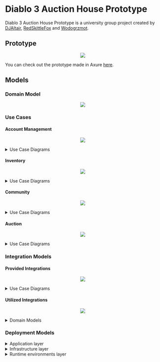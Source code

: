 # Diablo 3 Auction House Prototype

Diablo 3 Auction House Prototype is a university group project created by [DJAltair](https://github.com/DJAltair), [RedSkittleFox](https://github.com/RedSkittleFox) and [Wodogrzmot](https://github.com/Wodogrzmot).

## Prototype

<p align="center">
	<a href="https://redskittlefox.github.io/d3-auction-house-prototype/">
		<img src="./diagrams/prototype.png?raw=true" width="*"/>
 	</a>
</p>

You can check out the prototype made in Axure [here](https://djaltair.github.io/d3-auction-house-prototype/).

## Models

### Domain Model

<p align="center">
	<img src="./diagrams/domain_model/Domain model.jpg?raw=true" width="*"/>
</p>

### Use Cases

#### Account Management

<p align="center">
	<img src="./diagrams/use_case_model/account_management/Account Management.jpg?raw=true" width="*"/>
</p>

<details>
<summary>Use Case Diagrams</summary>

<details>
<summary>Add billing address</summary>
<p align="center">
<img src="./diagrams/use_case_model/account_management/Add billing address.jpg?raw=true" width="*"/>
</p>
</details>


<details>
<summary>Add funds</summary>
<p align="center">
<img src="./diagrams/use_case_model/account_management/Add funds.jpg?raw=true" width="*"/>
</p>
</details>


<details>
<summary>Add or change phone number</summary>
<p align="center">
<img src="./diagrams/use_case_model/account_management/Add or change phone number.jpg?raw=true" width="*"/>
</p>
</details>


<details>
<summary>Change email</summary>
<p align="center">
<img src="./diagrams/use_case_model/account_management/Change email.jpg?raw=true" width="*"/>
</p>
</details>


<details>
<summary>Change language</summary>
<p align="center">
<img src="./diagrams/use_case_model/account_management/Change language.jpg?raw=true" width="*"/>
</p>
</details>


<details>
<summary>Delete phone number</summary>
<p align="center">
<img src="./diagrams/use_case_model/account_management/Delete phone number.jpg?raw=true" width="*"/>
</p>
</details>


<details>
<summary>Login</summary>
<p align="center">
<img src="./diagrams/use_case_model/account_management/Login.jpg?raw=true" width="*"/>
</p>
</details>


<details>
<summary>Manage email preferences</summary>
<p align="center">
<img src="./diagrams/use_case_model/account_management/Manage email preferences.jpg?raw=true" width="*"/>
</p>
</details>


<details>
<summary>Purchase giftcard</summary>
<p align="center">
<img src="./diagrams/use_case_model/account_management/Purchase giftcard.jpg?raw=true" width="*"/>
</p>
</details>


<details>
<summary>Redeem giftcard</summary>
<p align="center">
<img src="./diagrams/use_case_model/account_management/Redeem giftcard.jpg?raw=true" width="*"/>
</p>
</details>


<details>
<summary>Remove billing address</summary>
<p align="center">
<img src="./diagrams/use_case_model/account_management/Remove billing address.jpg?raw=true" width="*"/>
</p>
</details>


<details>
<summary>Submit help ticket</summary>
<p align="center">
<img src="./diagrams/use_case_model/account_management/Submit help ticket.jpg?raw=true" width="*"/>
</p>
</details>


<details>
<summary>View account details</summary>
<p align="center">
<img src="./diagrams/use_case_model/account_management/View account details.jpg?raw=true" width="*"/>
</p>
</details>


<details>
<summary>View auction history</summary>
<p align="center">
<img src="./diagrams/use_case_model/account_management/View auction history.jpg?raw=true" width="*"/>
</p>
</details>


<details>
<summary>View privacy and terms</summary>
<p align="center">
<img src="./diagrams/use_case_model/account_management/View privacy and terms.jpg?raw=true" width="*"/>
</p>
</details>


<details>
<summary>View privacy policy</summary>
<p align="center">
<img src="./diagrams/use_case_model/account_management/View privacy policy.jpg?raw=true" width="*"/>
</p>
</details>


<details>
<summary>View purchase history</summary>
<p align="center">
<img src="./diagrams/use_case_model/account_management/View purchase history.jpg?raw=true" width="*"/>
</p>
</details>


<details>
<summary>View terms of service</summary>
<p align="center">
<img src="./diagrams/use_case_model/account_management/View terms of service.jpg?raw=true" width="*"/>
</p>
</details>


<details>
<summary>View trade history</summary>
<p align="center">
<img src="./diagrams/use_case_model/account_management/View trade history.jpg?raw=true" width="*"/>
</p>
</details>


<details>
<summary>Visit help center</summary>
<p align="center">
<img src="./diagrams/use_case_model/account_management/Visit help center.jpg?raw=true" width="*"/>
</p>
</details>

</details>

#### Inventory

<p align="center">
<img src="./diagrams/use_case_model/inventory/Inventory.jpg?raw=true" width="*"/>
</p>

<details>
<summary>Use Case Diagrams</summary>

<details>
<summary>Accept trade offer</summary>
<p align="center">
<img src="./diagrams/use_case_model/inventory/Accept trade offer.jpg?raw=true" width="*"/>
</p>
</details>


<details>
<summary>Browse active trade offers</summary>
<p align="center">
<img src="./diagrams/use_case_model/inventory/Browse active trade offers.jpg?raw=true" width="*"/>
</p>
</details>


<details>
<summary>Cancel trade offer</summary>
<p align="center">
<img src="./diagrams/use_case_model/inventory/Cancel trade offer.jpg?raw=true" width="*"/>
</p>
</details>


<details>
<summary>Decline trade offer</summary>
<p align="center">
<img src="./diagrams/use_case_model/inventory/Decline trade offer.jpg?raw=true" width="*"/>
</p>
</details>


<details>
<summary>Edit character equipment</summary>
<p align="center">
<img src="./diagrams/use_case_model/inventory/Edit character equipment.jpg?raw=true" width="*"/>
</p>
</details>


<details>
<summary>Edit trade offer</summary>
<p align="center">
<img src="./diagrams/use_case_model/inventory/Edit trade offer.jpg?raw=true" width="*"/>
</p>
</details>


<details>
<summary>Inspect item</summary>
<p align="center">
<img src="./diagrams/use_case_model/inventory/Inspect item.jpg?raw=true" width="*"/>
</p>
</details>

<details>
<summary>Move to character stash</summary>
<p align="center">
<img src="./diagrams/use_case_model/inventory/Move to character stash.jpg?raw=true" width="*"/>
</p>
</details>


<details>
<summary>Move to stash</summary>
<p align="center">
<img src="./diagrams/use_case_model/inventory/Move to stash.jpg?raw=true" width="*"/>
</p>
</details>


<details>
<summary>Trade</summary>
<p align="center">
<img src="./diagrams/use_case_model/inventory/Trade.jpg?raw=true" width="*"/>
</p>
</details>


<details>
<summary>View character stash</summary>
<p align="center">
<img src="./diagrams/use_case_model/inventory/View character stash.jpg?raw=true" width="*"/>
</p>
</details>


<details>
<summary>View stash</summary>
<p align="center">
<img src="./diagrams/use_case_model/inventory/View stash.jpg?raw=true" width="*"/>
</p>
</details>

</details>

#### Community

<p align="center">
<img src="./diagrams/use_case_model/community/Community.jpg?raw=true" width="*"/>
</p>

<details>
<summary>Use Case Diagrams</summary>

<details>
<summary>Accept friend request</summary>
<p align="center">
<img src="./diagrams/use_case_model/community/Accept friend request.jpg?raw=true" width="*"/>
</p>
</details>


<details>
<summary>Add friend</summary>
<p align="center">
<img src="./diagrams/use_case_model/community/Add friend.jpg?raw=true" width="*"/>
</p>
</details>


<details>
<summary>Add group chat members</summary>
<p align="center">
<img src="./diagrams/use_case_model/community/Add group chat members.jpg?raw=true" width="*"/>
</p>
</details>


<details>
<summary>Ban player</summary>
<p align="center">
<img src="./diagrams/use_case_model/community/Ban player.jpg?raw=true" width="*"/>
</p>
</details>


<details>
<summary>Block user</summary>
<p align="center">
<img src="./diagrams/use_case_model/community/Block user.jpg?raw=true" width="*"/>
</p>
</details>


<details>
<summary>Comment clan</summary>
<p align="center">
<img src="./diagrams/use_case_model/community/Comment clan.jpg?raw=true" width="*"/>
</p>
</details>


<details>
<summary>Comment profile</summary>
<p align="center">
<img src="./diagrams/use_case_model/community/Comment profile.jpg?raw=true" width="*"/>
</p>
</details>


<details>
<summary>Create group chat</summary>
<p align="center">
<img src="./diagrams/use_case_model/community/Create group chat.jpg?raw=true" width="*"/>
</p>
</details>


<details>
<summary>Decline friend request</summary>
<p align="center">
<img src="./diagrams/use_case_model/community/Decline friend request.jpg?raw=true" width="*"/>
</p>
</details>


<details>
<summary>Delete comment</summary>
<p align="center">
<img src="./diagrams/use_case_model/community/Delete comment.jpg?raw=true" width="*"/>
</p>
</details>


<details>
<summary>Edit clan description</summary>
<p align="center">
<img src="./diagrams/use_case_model/community/Edit clan description.jpg?raw=true" width="*"/>
</p>
</details>


<details>
<summary>Edit clan privacy settings</summary>
<p align="center">
<img src="./diagrams/use_case_model/community/Edit clan privacy settings.jpg?raw=true" width="*"/>
</p>
</details>


<details>
<summary>Edit privacy settings</summary>
<p align="center">
<img src="./diagrams/use_case_model/community/Edit privacy settings.jpg?raw=true" width="*"/>
</p>
</details>


<details>
<summary>Edit profile description</summary>
<p align="center">
<img src="./diagrams/use_case_model/community/Edit profile description.jpg?raw=true" width="*"/>
</p>
</details>


<details>
<summary>Edit profile picture</summary>
<p align="center">
<img src="./diagrams/use_case_model/community/Edit profile picture.jpg?raw=true" width="*"/>
</p>
</details>


<details>
<summary>Flag clan</summary>
<p align="center">
<img src="./diagrams/use_case_model/community/Flag clan.jpg?raw=true" width="*"/>
</p>
</details>


<details>
<summary>Flag comment</summary>
<p align="center">
<img src="./diagrams/use_case_model/community/Flag comment.jpg?raw=true" width="*"/>
</p>
</details>


<details>
<summary>Flag profile</summary>
<p align="center">
<img src="./diagrams/use_case_model/community/Flag profile.jpg?raw=true" width="*"/>
</p>
</details>


<details>
<summary>Handle flagged auction</summary>
<p align="center">
<img src="./diagrams/use_case_model/community/Handle flagged auction.jpg?raw=true" width="*"/>
</p>
</details>


<details>
<summary>Handle flagged chat</summary>
<p align="center">
<img src="./diagrams/use_case_model/community/Handle flagged chat.jpg?raw=true" width="*"/>
</p>
</details>


<details>
<summary>Handle flagged clan</summary>
<p align="center">
<img src="./diagrams/use_case_model/community/Handle flagged clan.jpg?raw=true" width="*"/>
</p>
</details>


<details>
<summary>Handle flagged comment</summary>
<p align="center">
<img src="./diagrams/use_case_model/community/Handle flagged comment.jpg?raw=true" width="*"/>
</p>
</details>


<details>
<summary>Handle flagged profile</summary>
<p align="center">
<img src="./diagrams/use_case_model/community/Handle flagged profile.jpg?raw=true" width="*"/>
</p>
</details>


<details>
<summary>Open administration center</summary>
<p align="center">
<img src="./diagrams/use_case_model/community/Open administration center.jpg?raw=true" width="*"/>
</p>
</details>


<details>
<summary>Open messaging center</summary>
<p align="center">
<img src="./diagrams/use_case_model/community/Open messaging center.jpg?raw=true" width="*"/>
</p>
</details>


<details>
<summary>Remove group chat members</summary>
<p align="center">
<img src="./diagrams/use_case_model/community/Remove group chat members.jpg?raw=true" width="*"/>
</p>
</details>


<details>
<summary>Send message</summary>
<p align="center">
<img src="./diagrams/use_case_model/community/Send message.jpg?raw=true" width="*"/>
</p>
</details>


<details>
<summary>Unban Player</summary>
<p align="center">
<img src="./diagrams/use_case_model/community/Unban Player.jpg?raw=true" width="*"/>
</p>
</details>


<details>
<summary>Unblock user</summary>
<p align="center">
<img src="./diagrams/use_case_model/community/Unblock user.jpg?raw=true" width="*"/>
</p>
</details>


<details>
<summary>Unfriend user</summary>
<p align="center">
<img src="./diagrams/use_case_model/community/Unfriend user.jpg?raw=true" width="*"/>
</p>
</details>


<details>
<summary>View character</summary>
<p align="center">
<img src="./diagrams/use_case_model/community/View character.jpg?raw=true" width="*"/>
</p>
</details>


<details>
<summary>View chat participants</summary>
<p align="center">
<img src="./diagrams/use_case_model/community/View chat participants.jpg?raw=true" width="*"/>
</p>
</details>


<details>
<summary>View chat</summary>
<p align="center">
<img src="./diagrams/use_case_model/community/View chat.jpg?raw=true" width="*"/>
</p>
</details>


<details>
<summary>View clan settings</summary>
<p align="center">
<img src="./diagrams/use_case_model/community/View clan settings.jpg?raw=true" width="*"/>
</p>
</details>


<details>
<summary>View clan</summary>
<p align="center">
<img src="./diagrams/use_case_model/community/View clan.jpg?raw=true" width="*"/>
</p>
</details>


<details>
<summary>View notifications</summary>
<p align="center">
<img src="./diagrams/use_case_model/community/View notifications.jpg?raw=true" width="*"/>
</p>
</details>


<details>
<summary>View profile friends</summary>
<p align="center">
<img src="./diagrams/use_case_model/community/View profile friends.jpg?raw=true" width="*"/>
</p>
</details>


<details>
<summary>View profile settings</summary>
<p align="center">
<img src="./diagrams/use_case_model/community/View profile settings.jpg?raw=true" width="*"/>
</p>
</details>


<details>
<summary>View profile</summary>
<p align="center">
<img src="./diagrams/use_case_model/community/View profile.jpg?raw=true" width="*"/>
</p>
</details>


<details>
<summary>View report tickets</summary>
<p align="center">
<img src="./diagrams/use_case_model/community/View report tickets.jpg?raw=true" width="*"/>
</p>
</details>

</details>

#### Auction

<p align="center">
<img src="./diagrams/use_case_model/auction/Auction.jpg?raw=true" width="*"/>
</p>

<details>
<summary>Use Case Diagrams</summary>

<details>
<summary>Browse auctions</summary>
<p align="center">
<img src="./diagrams/use_case_model/auction/Browse auctions.jpg?raw=true" width="*"/>
</p>
</details>


<details>
<summary>Browse my auctions</summary>
<p align="center">
<img src="./diagrams/use_case_model/auction/Browse my auctions.jpg?raw=true" width="*"/>
</p>
</details>


<details>
<summary>Buyout</summary>
<p align="center">
<img src="./diagrams/use_case_model/auction/Buyout.jpg?raw=true" width="*"/>
</p>
</details>


<details>
<summary>Delete auction</summary>
<p align="center">
<img src="./diagrams/use_case_model/auction/Delete auction.jpg?raw=true" width="*"/>
</p>
</details>


<details>
<summary>Flag auction</summary>
<p align="center">
<img src="./diagrams/use_case_model/auction/Flag auction.jpg?raw=true" width="*"/>
</p>
</details>


<details>
<summary>Increase bid</summary>
<p align="center">
<img src="./diagrams/use_case_model/auction/Increase bid.jpg?raw=true" width="*"/>
</p>
</details>


<details>
<summary>Sell item via auction</summary>
<p align="center">
<img src="./diagrams/use_case_model/auction/Sell item via auction.jpg?raw=true" width="*"/>
</p>
</details>


<details>
<summary>View auction</summary>
<p align="center">
<img src="./diagrams/use_case_model/auction/View auction.jpg?raw=true" width="*"/>
</p>
</details>

</details>

### Integration Models

#### Provided Integrations

<p align="center">
<img src="./diagrams/integration_model/provided_integrations/Provided integrations.jpg?raw=true" width="*"/>
</p>

<details>
<summary>Use Case Diagrams</summary>

<details>
<summary>Get auction</summary>
<p align="center">
<img src="./diagrams/integration_model/provided_integrations/Get auction domain.jpg?raw=true" width="*"/>
</p>

<p align="center">
<img src="./diagrams/integration_model/provided_integrations/Get auction uc.jpg?raw=true" width="*"/>
</p>

</details>

<details>
<summary>Get items</summary>

<p align="center">
<img src="./diagrams/integration_model/provided_integrations/Get items domain.jpg?raw=true" width="*"/>
</p>

<p align="center">
<img src="./diagrams/integration_model/provided_integrations/Get items uc.jpg?raw=true" width="*"/>
</p>

</details>

<details>
<summary>Get player character</summary>

<p align="center">
<img src="./diagrams/integration_model/provided_integrations/Get player character domain.jpg?raw=true" width="*"/>
</p>

<p align="center">
<img src="./diagrams/integration_model/provided_integrations/Get player character uc.jpg?raw=true" width="*"/>
</p>

</details>

<details>
<summary>Get player profile</summary>

<p align="center">
<img src="./diagrams/integration_model/provided_integrations/Get player profile domain.jpg?raw=true" width="*"/>
</p>

<p align="center">
<img src="./diagrams/integration_model/provided_integrations/Get player profile uc.jpg?raw=true" width="*"/>
</p>

</details>

</details>

#### Utilized Integrations

<p align="center">
<img src="./diagrams/integration_model/utilized_integrations/Utilized integrations.jpg?raw=true" width="*"/>
</p>

<details>
<summary>Domain Models</summary>

<details>
<summary>Przelewy24 Register Transaction</summary>
<p align="center">
<img src="./diagrams/integration_model/utilized_integrations/Przelewy24 Register Transaction.jpg?raw=true" width="*"/>
</p>
</details>


<details>
<summary>Przelewy24 Transaction Verification</summary>
<p align="center">
<img src="./diagrams/integration_model/utilized_integrations/Przelewy24 Transaction Verification.jpg?raw=true" width="*"/>
</p>
</details>

</details>

### Deployment Models

<details>
<summary>Application layer</summary>
<p align="center">
<img src="./diagrams/deployment_model/Application layer.jpg?raw=true" width="*"/>
</p>
</details>


<details>
<summary>Infrastructure layer</summary>
<p align="center">
<img src="./diagrams/deployment_model/Infrastructure layer.jpg?raw=true" width="*"/>
</p>
</details>


<details>
<summary>Runtime environments layer</summary>
<p align="center">
<img src="./diagrams/deployment_model/Runtime environments layer.jpg?raw=true" width="*"/>
</p>
</details>
